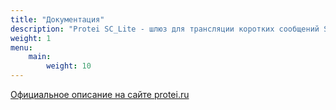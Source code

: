 ```yaml
---
title: "Документация"
description: "Protei SC_Lite - шлюз для трансляции коротких сообщений SMS/EMS и сообщений USSD."
weight: 1
menu:
    main:
        weight: 10
---
```


[Официальное описание на сайте protei.ru](https://protei.ru/products/po_messaging)
